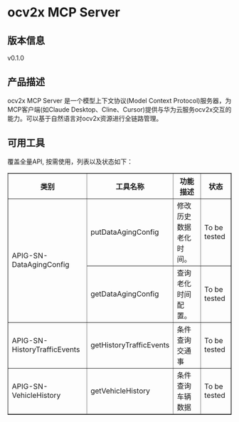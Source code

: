 # ocv2x MCP Server 

## 版本信息
v0.1.0

## 产品描述

ocv2x MCP Server 是一个模型上下文协议(Model Context Protocol)服务器，为MCP客户端(如Claude Desktop、Cline、Cursor)提供与华为云服务ocv2x交互的能力。可以基于自然语言对ocv2x资源进行全链路管理。

## 可用工具
覆盖全量API, 按需使用，列表以及状态如下：

<html>
    <head></head>
    <body>
        <table border="1" cellspacing="0" cellpadding="5">
            <tbody>
                <tr>
                    <th>类别</th>
                    <th>工具名称</th>
                    <th>功能描述</th>
                    <th>状态</th>
                </tr>
                <tr>
                    <td rowspan="2">APIG-SN-DataAgingConfig</td>
                    <td>putDataAgingConfig</td>
                    <td>修改历史数据老化时间。</td>
                    <td>To be tested</td>
                </tr>
                <tr>
                    <td>getDataAgingConfig</td>
                    <td>查询老化时间配置。</td>
                    <td>To be tested</td>
                </tr>
                <tr>
                    <td rowspan="1">APIG-SN-HistoryTrafficEvents</td>
                    <td>getHistoryTrafficEvents</td>
                    <td>条件查询交通事</td>
                    <td>To be tested</td>
                </tr>
                <tr>
                    <td rowspan="1">APIG-SN-VehicleHistory</td>
                    <td>getVehicleHistory</td>
                    <td>条件查询车辆数据</td>
                    <td>To be tested</td>
                </tr>
            </tbody>
        </table>
    </body>
</html>
